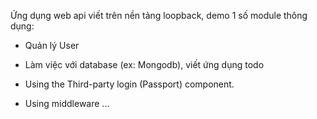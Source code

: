 Ứng dụng web api viết trên nền tảng loopback, demo 1 số module thông dụng:

- Quản lý User

- Làm việc với database (ex: Mongodb), viết ứng dụng todo

- Using the Third-party login (Passport) component.

- Using middleware ...
